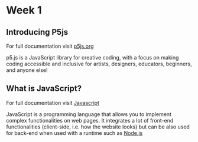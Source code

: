 # Week 1

## Introducing P5js 
For full documentation visit [p5js.org](https://p5js.org/)

p5.js is a JavaScript library for creative coding, with a focus on making coding accessible and inclusive for artists, designers, educators, beginners, and anyone else!

## What is JavaScript?

For full documentation visit [Javascript](https://developer.mozilla.org/en-US/docs/Glossary/JavaScript)

JavaScript is a programming language that allows you to implement complex functionalities on web pages. It integrates a lot of front-end functionalities (client-side, i.e. how the website looks) but can be also used for back-end when used with a runtime such as [Node.js](https://nodejs.org/en)